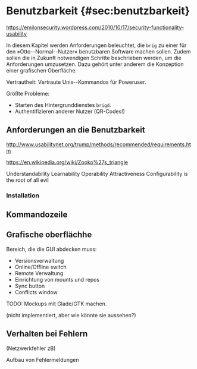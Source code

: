 # Benutzbarkeit {#sec:benutzbarkeit}

https://emilonsecurity.wordpress.com/2010/10/17/security-functionality-usability

In diesem Kapitel werden Anforderungen beleuchtet, die ``brig`` zu einer für
den »Otto--Normal--Nutzer« benutzbaren Software machen sollen. Zudem sollen die
in Zukunft notwendigen Schritte beschrieben werden, um die Anforderungen
umzusetzen. Dazu gehört unter anderem die Konzeption einer grafischen
Oberfläche.


Vertrautheit: Vertraute Unix--Kommandos für Poweruser.

Größte Probleme: 

- Starten des Hintergrunddienstes ``brigd``.
- Authentifizieren anderer Nutzer (QR-Codes!)

## Anforderungen an die Benutzbarkeit

http://www.usabilitynet.org/trump/methods/recommended/requirements.htm

https://en.wikipedia.org/wiki/Zooko%27s_triangle

Understandability
Learnability
Operability
Attractiveness
Configurability is the root of all evil

### Installation

## Kommandozeile

## Grafische oberflächhe

Bereich, die die GUI abdecken muss:

* Versionsverwaltung
* Online/Offline switch
* Remote Verwaltung
* Einrichtung von mounts und repos
* Sync button
* Conflicts window

TODO: Mockups mit Glade/GTK machen.

(nicht implementiert, aber wie könnte sie aussehen?)

## Verhalten bei Fehlern

(Netzwerkfehler zB)

Aufbau von Fehlermeldungen
